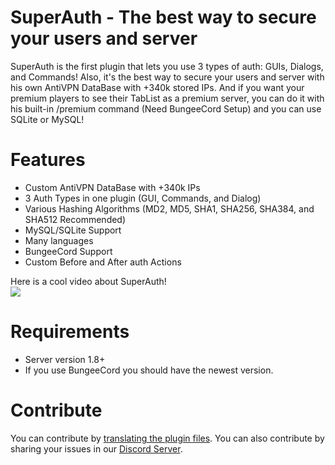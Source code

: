 # SuperAuth - The best way to secure your users and server
SuperAuth is the first plugin that lets you use 3 types of auth: GUIs, Dialogs, and Commands!
Also, it's the best way to secure your users and server with his own AntiVPN DataBase with +340k stored IPs. 
And if you want your premium players to see their TabList as a premium server, you can do it with his built-in /premium command (Need BungeeCord Setup) and you can use SQLite or MySQL!

# Features
* Custom AntiVPN DataBase with +340k IPs​
* 3 Auth Types in one plugin (GUI, Commands, and Dialog)​
* Various Hashing Algorithms (MD2, MD5, SHA1, SHA256, SHA384, and SHA512 Recommended)​
* MySQL/SQLite Support​
* Many languages​
* BungeeCord Support​
* Custom Before and After auth Actions

Here is a cool video about SuperAuth!<br>
[![](https://img.theprogramsrc.xyz/?url=https://i.imgur.com/1mOAyfO.png&width=700)](https://youtu.be/TuS56psBq7g)

# Requirements
* Server version 1.8+
* If you use BungeeCord you should have the newest version.

# Contribute
You can contribute by [translating the plugin files](https://github.com/TheProgramSrc/PluginsResources/tree/master/superauth). You can also contribute by sharing your issues in our [Discord Server](https://go.theprogramsrc.xyz/discord).
